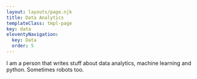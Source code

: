 ```yaml
---
layout: layouts/page.njk
title: Data Analytics
templateClass: tmpl-page
key: data
eleventyNavigation:
  key: Data
  order: 5
---
```


I am a person that writes stuff about data analytics, machine learning and python. Sometimes robots too.
